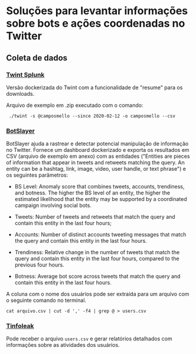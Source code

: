 # Soluções para levantar informações sobre bots e ações coordenadas no Twitter

## Coleta de dados

### [Twint Splunk](https://github.com/twintproject/twint-splunk/blob/master/README.md)
Versão dockerizada do Twint com a funcionalidade de "resume" para os downloads. 

Arquivo de exemplo em .zip executado com o comando:

` ./twint -s @camposmello --since 2020-02-12 -o camposmello --csv`


### [BotSlayer](https://osome.iuni.iu.edu/tools/botslayer/)
BotSlayer ajuda a rastrear e detectar potencial manipulação de informação no Twitter. Fornece um dashboard dockerizado e exporta os resultados em CSV (arquivo de exemplo em anexo) com as entidades ("Entities are pieces of information that appear in tweets and retweets matching the query. An entity can be a hashtag, link, image, video, user handle, or text phrase") e os seguintes parâmetros:

* BS Level: Anomaly score that combines tweets, accounts, trendiness, and botness. The higher the BS level of an entity, the higher the estimated likelihood that the entity may be supported by a coordinated campaign involving social bots.

* Tweets: Number of tweets and retweets that match the query and contain this entity in the last four hours;

* Accounts: Number of distinct accounts tweeting messages that match the query and contain this entity in the last four hours.

* Trendiness: Relative change in the number of tweets that match the query and contain this entity in the last four hours, compared to the previous four hours.

* Botness: Average bot score across tweets that match the query and contain this entity in the last four hours.

A coluna com o nome dos usuários pode ser extraída para um arquivo com o seguinte comando no terminal.

`cat arquivo.csv | cut -d ',' -f4 | grep @ > users.csv`

### [Tinfoleak](https://github.com/vaguileradiaz/tinfoleak)
Pode receber o arquivo `users.csv` e gerar relatórios detalhados com informações sobre as atividades dos usuários.